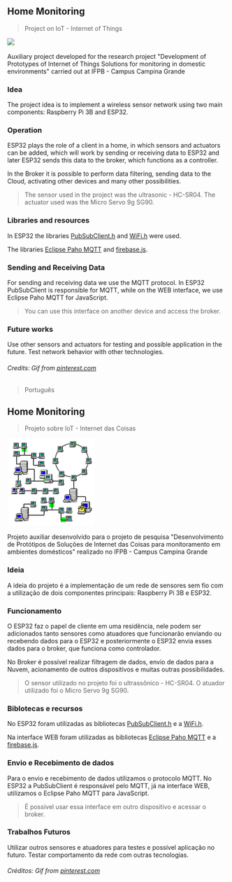 ## Home Monitoring
> Project on IoT - Internet of Things

![](images/gifREADME.gif)

Auxiliary project developed for the research project "Development of Prototypes of Internet of Things Solutions for monitoring in domestic environments" carried out at IFPB - Campus Campina Grande

### Idea

The project idea is to implement a wireless sensor network using two main components: Raspberry Pi 3B and ESP32.

### Operation

ESP32 plays the role of a client in a home, in which sensors and actuators can be added, which will work by sending or receiving data to ESP32 and later ESP32 sends this data to the broker, which functions as a controller.

In the Broker it is possible to perform data filtering, sending data to the Cloud, activating other devices and many other possibilities.

> The sensor used in the project was the ultrasonic - HC-SR04.
> The actuator used was the Micro Servo 9g SG90.

### Libraries and resources

In ESP32 the libraries [PubSubClient.h](https://pubsubclient.knolleary.net/) and [WiFi.h](https://www.arduino.cc/en/Reference/WiFi) were used.

The libraries [Eclipse Paho MQTT](https://www.eclipse.org/paho/clients/js/) and [firebase.js](https://firebase.google.com/docs/web/setup?hl=en).

### Sending and Receiving Data

For sending and receiving data we use the MQTT protocol. In ESP32 PubSubClient is responsible for MQTT, while on the WEB interface, we use Eclipse Paho MQTT for JavaScript.

> You can use this interface on another device and access the broker.

### Future works

Use other sensors and actuators for testing and possible application in the future.
Test network behavior with other technologies.

###### Credits: Gif from [pinterest.com](https://pinterest.com/)

> Português

## Home Monitoring
> Projeto sobre IoT - Internet das Coisas

![aaaaaa](imagens/gifREADME.gif)

Projeto auxiliar desenvolvido para o projeto de pesquisa "Desenvolvimento de Protótipos de Soluções de Internet das Coisas para monitoramento em ambientes domésticos" realizado no IFPB - Campus Campina Grande

### Ideia

A ideia do projeto é a implementação de um rede de sensores sem fio com a utilização de dois componentes principais: Raspberry Pi 3B e ESP32. 

### Funcionamento

O ESP32 faz o papel de cliente em uma residência, nele podem ser adicionados tanto sensores como atuadores que funcionarão enviando ou recebendo dados para o ESP32 e posteriormente o ESP32 envia esses dados para o broker, que funciona como controlador.

No Broker é possível realizar filtragem de dados, envio de dados para a Nuvem, acionamento de outros dispositivos e muitas outras possibilidades.

> O sensor utilizado no projeto foi o ultrassônico - HC-SR04.
> O atuador utilizado foi o Micro Servo 9g SG90.

### Biblotecas e recursos

No ESP32 foram utilizadas as bibliotecas [PubSubClient.h](https://pubsubclient.knolleary.net/) e a [WiFi.h](https://www.arduino.cc/en/Reference/WiFi). 

Na interface WEB foram utilizadas as bibliotecas [Eclipse Paho MQTT](https://www.eclipse.org/paho/clients/js/) e a [firebase.js](https://firebase.google.com/docs/web/setup?hl=pt-br).

### Envio e Recebimento de dados

Para o envio e recebimento de dados utilizamos o protocolo MQTT. No ESP32 a PubSubClient é responsável pelo MQTT, já na interface WEB, utilizamos o Eclipse Paho MQTT para JavaScript.

> É possível usar essa interface em outro dispositivo e acessar o broker.

### Trabalhos Futuros

Utilizar outros sensores e atuadores para testes e possível aplicação no futuro.
Testar comportamento da rede com outras tecnologias.

###### Créditos: Gif from [pinterest.com](https://pinterest.com/)
